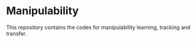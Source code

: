 # Manipulability
This repository contains the codes for manipulability learning, tracking and transfer.
